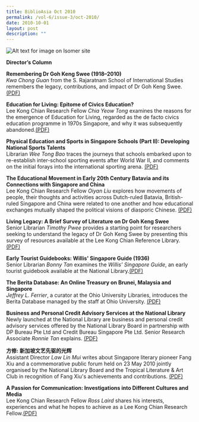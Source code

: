 ```yaml
---
title: BiblioAsia Oct 2010
permalink: /vol-6/issue-3/oct-2010/
date: 2010-10-01
layout: post
description: ""
---
```

![Alt text for image on Isomer site](/images/covers/ba6-3.jpg)

**Director’s Column**

**Remembering Dr Goh Keng Swee (1918–2010)** <br>
*Kwa Chong Guan* from the S. Rajaratnam School of International Studies remembers the legacy, contributions, and impact of Dr Goh Keng Swee.[(PDF)](/files/pdf/vol-6/issue-3/v6-issue3_GohKengSwee.pdf)

**Education for Living: Epitome of Civics Education?** <br>
Lee Kong Chian Research Fellow *Chia Yeow Tong* examines the reasons for the emergence of  Education for Living, regarded as the de facto civics education programme in 1970s Singapore, and why it was subsequently abandoned.[(PDF)](/files/pdf/vol-6/issue-3/v6-issue3_CivicsEducation.pdf)

**Physical Education and Sports in Singapore Schools (Part II): Developing National Sports Talents** <br>
Librarian *Wee Tong Bao* traces the journeys that schools embarked upon to re-establish inter-school sporting events after World War II, and comments on the initial forays into the international sporting arena. [(PDF)](/files/pdf/vol-6/issue-3/v6-issue3_PhysicalEducation.pdf)

**The Educational Movement in Early 20th Century Batavia and its Connections with Singapore and China** <br>
Lee Kong Chian Research Fellow *Oiyan Liu* explores how movements of people, their thoughts and activities across Dutch-ruled Batavia, British-ruled Singapore and China were related to one another and how educational exchanges mutually shaped the political visions of diasporic Chinese. [(PDF)](/files/pdf/vol-6/issue-3/v6-issue3_EducationBatavia.pdf)

**Living Legacy: A Brief Survey of Literature on Dr Goh Keng Swee** <br>
Senior Librarian *Timothy Pwee* provides a starting point for researchers seeking to understand the legacy of Dr Goh Keng Swee by presenting this survey of resources available at the Lee Kong Chian Reference Library.[(PDF)](/files/pdf/vol-6/issue-3/v6-issue3_LivingLegacy.pdf)

**Early Tourist Guidebooks: Willis' Singapore Guide (1936)** <br>
Senior Librarian *Bonny Tan* examines the *Willis’ Singapore Guide*, an early tourist guidebook available at the National Library.[(PDF)](/files/pdf/vol-6/issue-3/v6-issue3_WillisGuide.pdf)

**The Berita Database: An Online Treasury on Brunei, Malaysia and Singapore** <br>
*Jeffrey L. Ferrier*, a curator at the Ohio University Libraries, introduces the Berita Database managed by the staff at Ohio University. [(PDF)](/files/pdf/vol-6/issue-3/v6-issue3_BeritaDatabase.pdf)

**Business and Personal Credit Advisory Services at the National Library** <br>
Newly launched at the National Library are business and personal credit advisory services offered by the National Library Board in partnership with DP Bureau Pte Ltd and Credit Bureau Singapore Pte Ltd. Senior Research Associate *Ronnie Tan* explains. [(PDF)](/files/pdf/vol-6/issue-3/v6-issue3_CreditAdvisory.pdf)

**方修: 新加坡文艺先驱的光辉** <br>
Assistant Director *Law Lin Mui* writes about Singapore literary pioneer Fang Xiu and a commemorative public forum held on 23 May 2010 jointly organised by the National Library Board and the Tropical Literature & Art Club in recognition of Fang Xiu's achievements and contributions. [(PDF)](/files/pdf/vol-6/issue-3/v6-issue3_FangXiu.pdf)

**A Passion for Communication: Investigations into Different Cultures and Media** <br>
Lee Kong Chian Research Fellow *Ross Laird* shares his interests, experiences and what he hopes to achieve as a Lee Kong Chian Research Fellow.[(PDF)](/files/pdf/vol-6/issue-3/v6-issue3_CulturesMedia.pdf)